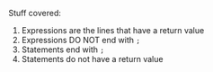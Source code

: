 Stuff covered:  
1. Expressions are the lines that have a return value
2. Expressions DO NOT end with `;`
3. Statements end with `;`
4. Statements do not have a return value